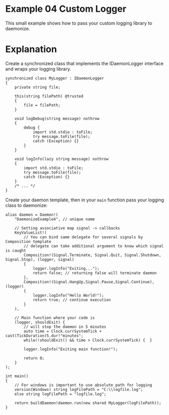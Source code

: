 Example 04 Custom Logger
========================

This small example shows how to pass your custom logging library to daemonize.

Explanation
===========

Create a synchronized class that implements the IDaemonLogger interface and wraps your logging library.

```
synchronized class MyLogger : IDaemonLogger
{
    private string file;

    this(string filePath) @trusted
    {
        file = filePath;
    }

    void logDebug(string message) nothrow
    {
        debug {
            import std.stdio : toFile;
            try message.toFile(file);
            catch (Exception) {}
        }
    }

    void logInfo(lazy string message) nothrow
    {
        import std.stdio : toFile;
        try message.toFile(file);
        catch (Exception) {}
    }
    /* ... */
}
```

Create your daemon template, then in your `main` function pass your logging class to daemonize:

```
alias daemon = Daemon!(
    "DaemonizeExample4", // unique name

    // Setting associative map signal -> callbacks
    KeyValueList!(
        // You can bind same delegate for several signals by Composition template
        // delegate can take additional argument to know which signal is caught
        Composition!(Signal.Terminate, Signal.Quit, Signal.Shutdown, Signal.Stop), (logger, signal)
        {
            logger.logInfo("Exiting...");
            return false; // returning false will terminate daemon
        },
        Composition!(Signal.HangUp,Signal.Pause,Signal.Continue), (logger)
        {
            logger.logInfo("Hello World!");
            return true; // continue execution
        }
    ),

    // Main function where your code is
    (logger, shouldExit) {
        // will stop the daemon in 5 minutes
        auto time = Clock.currSystemTick + cast(TickDuration)5.dur!"minutes";
        while(!shouldExit() && time > Clock.currSystemTick) {  }

        logger.logInfo("Exiting main function!");

        return 0;
    }
);

int main()
{
    // For windows is important to use absolute path for logging
    version(Windows) string logFilePath = "C:\\logfile.log";
    else string logFilePath = "logfile.log";

    return buildDaemon!daemon.run(new shared MyLogger(logFilePath));
}
```

